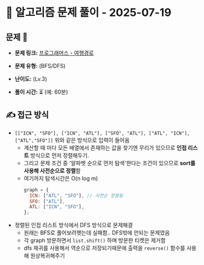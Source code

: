 # 📝 알고리즘 문제 풀이 - 2025-07-19

## 문제 📖

- **문제 링크:** [프로그래머스 - 여행경로](https://school.programmers.co.kr/learn/courses/30/lessons/43164?language=javascript)

- **문제 유형:** (BFS/DFS)

- **난이도:** (Lv.3)

- **풀이 시간:** ⏳ (예: 60분)

## ✍ 접근 방식

- `[["ICN", "SFO"], ["ICN", "ATL"], ["SFO", "ATL"], ["ATL", "ICN"], ["ATL","SFO"]]` 위와 같은 방식으로 입력이 들어옴
  - 계산할 때 마다 모든 배열에서 존재하는 값을 찾기엔 무리가 있으므로 **인접 리스트** 방식으로 먼저 정렬해두기.
  - 그리고 문제 조건 중 '알파벳 순으로 먼저 탐색'한다는 조건이 있으므로 **sort를 사용해 사전순으로 정렬**함
  - 여기까지 탐색시간은 O(n log m)
    ```jsx
    graph = {
      ICN: ["ATL", "SFO"], // 사전순 정렬됨
      SFO: ["ATL"],
      ATL: ["ICN", "SFO"],
    };
    ```
- 정렬된 인접 리스트 방식에서 DFS 방식으로 문제해결
  - 원래는 BFS로 풀어보려햇는데 실패함.. DFS밖에 안되는 문제였음
  - 각 graph 방문하면서 `list.shift()` 하며 방문한 티켓은 제거함
  - dfs 재귀를 사용해서 역순으로 저장되기때문에 출력을 `reverse()` 함수를 사용해 원상복귀해주기
